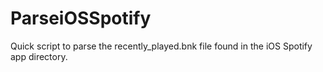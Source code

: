 # ParseiOSSpotify

Quick script to parse the recently_played.bnk file found in the iOS Spotify app directory.

